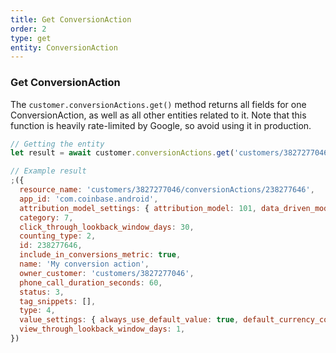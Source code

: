 ```yaml
---
title: Get ConversionAction
order: 2
type: get
entity: ConversionAction
---
```


### Get ConversionAction

The `customer.conversionActions.get()` method returns all fields for one ConversionAction, as well as all other entities related to it. Note that this function is heavily rate-limited by Google, so avoid using it in production.

```javascript
// Getting the entity
let result = await customer.conversionActions.get('customers/3827277046/conversionActions/238277646')
```

```javascript
// Example result
;({
  resource_name: 'customers/3827277046/conversionActions/238277646',
  app_id: 'com.coinbase.android',
  attribution_model_settings: { attribution_model: 101, data_driven_model_status: 5 },
  category: 7,
  click_through_lookback_window_days: 30,
  counting_type: 2,
  id: 238277646,
  include_in_conversions_metric: true,
  name: 'My conversion action',
  owner_customer: 'customers/3827277046',
  phone_call_duration_seconds: 60,
  status: 3,
  tag_snippets: [],
  type: 4,
  value_settings: { always_use_default_value: true, default_currency_code: 'GBP', default_value: 1 },
  view_through_lookback_window_days: 1,
})
```
